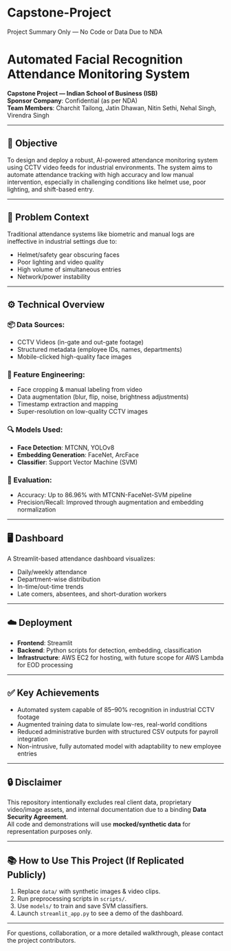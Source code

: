 # Capstone-Project
Project Summary Only — No Code or Data Due to NDA
# Automated Facial Recognition Attendance Monitoring System

**Capstone Project — Indian School of Business (ISB)**  
**Sponsor Company**: Confidential (as per NDA)  
**Team Members**: Charchit Tailong, Jatin Dhawan, Nitin Sethi, Nehal Singh, Virendra Singh

---

## 🎯 Objective

To design and deploy a robust, AI-powered attendance monitoring system using CCTV video feeds for industrial environments. The system aims to automate attendance tracking with high accuracy and low manual intervention, especially in challenging conditions like helmet use, poor lighting, and shift-based entry.

---

## 🧠 Problem Context

Traditional attendance systems like biometric and manual logs are ineffective in industrial settings due to:
- Helmet/safety gear obscuring faces
- Poor lighting and video quality
- High volume of simultaneous entries
- Network/power instability

---

## ⚙️ Technical Overview

### 📦 Data Sources:
- CCTV Videos (in-gate and out-gate footage)
- Structured metadata (employee IDs, names, departments)
- Mobile-clicked high-quality face images

### 🧪 Feature Engineering:
- Face cropping & manual labeling from video
- Data augmentation (blur, flip, noise, brightness adjustments)
- Timestamp extraction and mapping
- Super-resolution on low-quality CCTV images

### 🔍 Models Used:
- **Face Detection**: MTCNN, YOLOv8
- **Embedding Generation**: FaceNet, ArcFace
- **Classifier**: Support Vector Machine (SVM)

### 🧮 Evaluation:
- Accuracy: Up to 86.96% with MTCNN-FaceNet-SVM pipeline
- Precision/Recall: Improved through augmentation and embedding normalization

---

## 🖥️ Dashboard

A Streamlit-based attendance dashboard visualizes:
- Daily/weekly attendance
- Department-wise distribution
- In-time/out-time trends
- Late comers, absentees, and short-duration workers

---

## ☁️ Deployment

- **Frontend**: Streamlit
- **Backend**: Python scripts for detection, embedding, classification
- **Infrastructure**: AWS EC2 for hosting, with future scope for AWS Lambda for EOD processing

---

## ✅ Key Achievements

- Automated system capable of 85–90% recognition in industrial CCTV footage
- Augmented training data to simulate low-res, real-world conditions
- Reduced administrative burden with structured CSV outputs for payroll integration
- Non-intrusive, fully automated model with adaptability to new employee entries

---

## 🔒 Disclaimer

This repository intentionally excludes real client data, proprietary video/image assets, and internal documentation due to a binding **Data Security Agreement**.  
All code and demonstrations will use **mocked/synthetic data** for representation purposes only.

---

## 📚 How to Use This Project (If Replicated Publicly)

1. Replace `data/` with synthetic images & video clips.
2. Run preprocessing scripts in `scripts/`.
3. Use `models/` to train and save SVM classifiers.
4. Launch `streamlit_app.py` to see a demo of the dashboard.

---

For questions, collaboration, or a more detailed walkthrough, please contact the project contributors.
